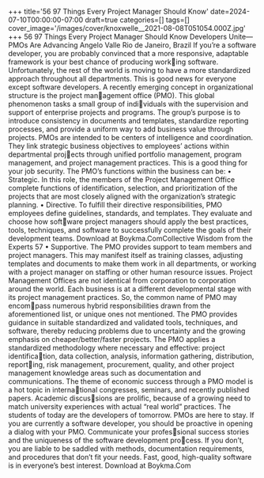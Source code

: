 +++
title='56 97 Things Every Project Manager Should Know'
date=2024-07-10T00:00:00-07:00
draft=true
categories=[]
tags=[]
cover_image='/images/cover/knoxwelle__2021-08-08T051054.000Z.jpg'
+++
56 97 Things Every Project Manager Should Know
Developers 
Unite—PMOs 
Are Advancing
Angelo Valle
Rio de Janeiro, Brazil
If you’re a software developer, you are probably convinced that a 
more responsive, adaptable framework is your best chance of producing working software. Unfortunately, the rest of the world is moving to have a more 
standardized approach throughout all departments. This is good news for 
everyone except software developers.
A recently emerging concept in organizational structure is the project management office (PMO). This global phenomenon tasks a small group of individuals with the supervision and support of enterprise projects and programs. 
The group’s purpose is to introduce consistency in documents and templates, 
standardize reporting processes, and provide a uniform way to add business 
value through projects.
PMOs are intended to be centers of intelligence and coordination. They link 
strategic business objectives to employees’ actions within departmental projects through unified portfolio management, program management, and project 
management practices. This is a good thing for your job security.
The PMO’s functions within the business can be:
•	 Strategic. In this role, the members of the Project Management Office 
complete functions of identification, selection, and prioritization of the 
projects that are most closely aligned with the organization’s strategic 
planning.
•	 Directive. To fulfill their directive responsibilities, PMO employees define 
guidelines, standards, and templates. They evaluate and choose how software project managers should apply the best practices, tools, techniques, 
and software to successfully complete the goals of their development 
teams.
Download at Boykma.ComCollective Wisdom from the Experts 57
•	 Supportive. The PMO provides support to team members and project 
managers. This may manifest itself as training classes, adjusting templates 
and documents to make them work in all departments, or working with a 
project manager on staffing or other human resource issues.
Project Management Offices are not identical from corporation to corporation 
around the world. Each business is at a different developmental stage with its 
project management practices. So, the common name of PMO may encompass numerous hybrid responsibilities drawn from the aforementioned list, or 
unique ones not mentioned.
The PMO provides guidance in suitable standardized and validated tools, 
techniques, and software, thereby reducing problems due to uncertainty and 
the growing emphasis on cheaper/better/faster projects. The PMO applies a 
standardized methodology where necessary and effective: project identification, data collection, analysis, information gathering, distribution, reporting, risk management, procurement, quality, and other project management 
knowledge areas such as documentation and communications.
The theme of economic success through a PMO model is a hot topic in international congresses, seminars, and recently published papers. Academic discussions are prolific, because of a growing need to match university experiences 
with actual “real world” practices. The students of today are the developers of 
tomorrow.
PMOs are here to stay. If you are currently a software developer, you should 
be proactive in opening a dialog with your PMO. Communicate your professional success stories and the uniqueness of the software development process. If you don’t, you are liable to be saddled with methods, documentation 
requirements, and procedures that don’t fit your needs. Fast, good, high-quality 
software is in everyone’s best interest.
Download at Boykma.Com
